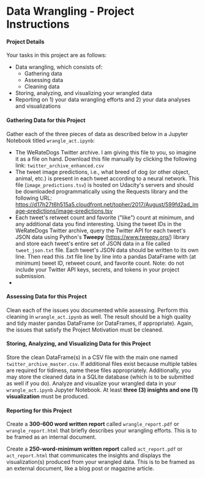 # Data Wrangling - Project Instructions

#### Project Details
Your tasks in this project are as follows:
- Data wrangling, which consists of:
    - Gathering data
    - Assessing data
    - Cleaning data
- Storing, analyzing, and visualizing your wrangled data
- Reporting on 1) your data wrangling efforts and 2) your data analyses and visualizations

#### Gathering Data for this Project
Gather each of the three pieces of data as described below in a Jupyter Notebook titled `wrangle_act.ipynb`:

- The WeRateDogs Twitter archive. I am giving this file to you, so imagine it as a file on hand. Download this file manually by clicking the following link: `twitter_archive_enhanced.csv`
- The tweet image predictions, i.e., what breed of dog (or other object, animal, etc.) is present in each tweet according to a neural network. This file (`image_predictions.tsv`) is hosted on Udacity's servers and should be downloaded programmatically using the Requests library and the following URL: https://d17h27t6h515a5.cloudfront.net/topher/2017/August/599fd2ad_image-predictions/image-predictions.tsv
- Each tweet's retweet count and favorite ("like") count at minimum, and any additional data you find interesting. Using the tweet IDs in the WeRateDogs Twitter archive, query the Twitter API for each tweet's JSON data using Python's **Tweepy** (https://www.tweepy.org/)  library and store each tweet's entire set of JSON data in a file called `tweet_json.txt` file. Each tweet's JSON data should be written to its own line. Then read this .txt file line by line into a pandas DataFrame with (at minimum) tweet ID, retweet count, and favorite count. Note: do not include your Twitter API keys, secrets, and tokens in your project submission.
- 
#### Assessing Data for this Project
Clean each of the issues you documented while assessing. Perform this cleaning in `wrangle_act.ipynb` as well. The result should be a high quality and tidy master pandas DataFrame (or DataFrames, if appropriate). Again, the issues that satisfy the Project Motivation must be cleaned.

#### Storing, Analyzing, and Visualizing Data for this Project
Store the clean DataFrame(s) in a CSV file with the main one named `twitter_archive_master.csv`. If additional files exist because multiple tables are required for tidiness, name these files appropriately. Additionally, you may store the cleaned data in a SQLite database (which is to be submitted as well if you do).
Analyze and visualize your wrangled data in your `wrangle_act.ipynb` Jupyter Notebook. At least **three (3) insights and one (1) visualization** must be produced.

#### Reporting for this Project
Create a **300-600 word written report** called `wrangle_report.pdf` or `wrangle_report.html` that briefly describes your wrangling efforts. This is to be framed as an internal document.

Create a **250-word-minimum written report** called `act_report.pdf` or `act_report.html` that communicates the insights and displays the visualization(s) produced from your wrangled data. This is to be framed as an external document, like a blog post or magazine article.
